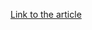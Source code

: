 [Link to the article](https://www.akamai.com/blog/security/virtual-desktop-infrastructure-vdi-risks-and-solutions)
